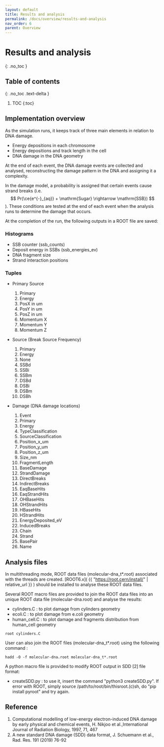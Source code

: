 ```yaml
---
layout: default
title: Results and analysis
permalink: /docs/overview/results-and-analysis
nav_order: 6
parent: Overview
---
```

<!-- Need to import MathJax for this post -->
<script src="https://polyfill.io/v3/polyfill.min.js?features=es6"></script>
<script id="MathJax-script" async src="https://cdn.jsdelivr.net/npm/mathjax@3/es5/tex-mml-chtml.js"></script>
<!-- END MathJax Import -->


# Results and analysis
{: .no_toc }



## Table of contents
{: .no_toc .text-delta }

1. TOC
{:toc}

## Implementation overview

As the simulation runs, it keeps track of three main elements in relation to DNA damage.
- Energy depositions in each chromosome
- Energy depositions and track length in the cell
- DNA damage in the DNA geometry

At the end of each event, the DNA damage events are collected and analysed, reconstructing the
damage pattern in the DNA and assigning it a complexity.

In the damage model, a probability is assigned that certain events cause strand breaks
(i.e. $$ Pr(\ce{e^{-}_{aq}} + \mathrm{Sugar} \rightarrow \mathrm{SSB}) $$). These conditions
are tested at the end of each event when the analysis runs to determine the damage that occurs.

At the completion of the run, the following outputs in a ROOT file are saved:

### Histograms

- SSB counter (ssb_counts)
- Deposit energy in SSBs (ssb_energies_ev)
- DNA fragment size
- Strand interaction positions

### Tuples

- Primary Source
  1. Primary 
  2. Energy
  3. PosX in um
  4. PosY in um
  5. PosZ in um
  6. Momentum X
  7. Momentum Y
  8. Momentum Ζ


- Source (Break Source Frequency)
  1. Primary 
  2. Energy
  3. None
  4. SSBd
  5. SSBi
  6. SSBm
  7. DSBd
  8. DSBi
  9. DSBm
  10. DSBh


- Damage (DNA damage locations)
  1. Event 
  2. Primary
  3. Energy
  4. TypeClassification
  5. SourceClassification
  6. Position_x_um
  7. Position_y_um
  8. Position_z_um
  9. Size_nm
  10. FragmentLength
  11. BaseDamage
  12. StrandDamage
  13. DirectBreaks
  14. IndirectBreaks
  15. EaqBaseHits
  16. EaqStrandHits
  17. OHBaseHits
  18. OHStrandHits
  19. HBaseHits
  20. HStrandHits
  21. EnergyDeposited_eV
  22. InducedBreaks
  23. Chain
  24. Strand
  25. BasePair
  26. Name


## Analysis files

In multithreading mode, ROOT data files (molecular-dna_t*.root) associated with the threads are created. [ROOT6.x]( {{ "https://root.cern/install/" | relative_url }} ) should be installed to analyse these ROOT data files. 

Several ROOT macro files are provided to join the ROOT data files into an unique ROOT data file (molecular-dna.root) and analyse the results:
- cylinders.C : to plot damage from cylinders geometry
- ecoli.C : to plot damage from e.coli geometry
- human_cell.C : to plot damage and fragments distribution from human_cell
geometry

```
root cylinders.C
```

User can also join the ROOT files (molecular-dna_t*.root) using the following command :

```
hadd -O -f molecular-dna.root molecular-dna_t*.root
```
  
A python macro file is provided to modify ROOT output in SDD [2] file format:
- createSDD.py : to use it, insert the command "python3 createSDD.py".
                 If error with ROOT, simply 
                 source /path/to/root/bin/thisroot.(c)sh,
                 do "pip install pyroot" and try again.

## Reference
1. Computational modelling of low-energy electron-induced DNA damage by early physical and chemical events, H. Nikjoo et al.,International Journal of Radiation Biology, 1997, 71, 467
2. A new standard DNA damage (SDD) data format, J. Schuemann et al., Rad. Res. 191 (2019) 76-92